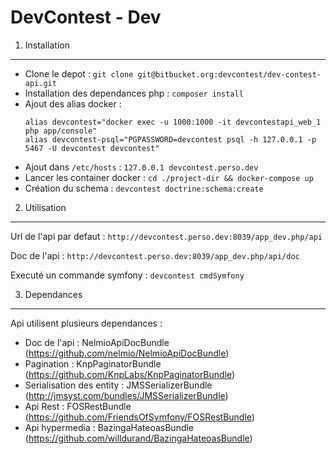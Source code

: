 DevContest - Dev
========================


1) Installation
----------------------------------

- Clone le depot : `git clone git@bitbucket.org:devcontest/dev-contest-api.git`
- Installation des dependances php : `composer install`
- Ajout des alias docker :
    ```
    alias devcontest="docker exec -u 1000:1000 -it devcontestapi_web_1 php app/console"
    alias devcontest-psql="PGPASSWORD=devcontest psql -h 127.0.0.1 -p 5467 -U devcontest devcontest"
    ```
- Ajout dans `/etc/hosts` : `127.0.0.1 devcontest.perso.dev`
- Lancer les container docker : `cd ./project-dir && docker-compose up`
- Création du schema : `devcontest doctrine:schema:create`

2) Utilisation
----------------------------------

Url de l'api par defaut : `http://devcontest.perso.dev:8039/app_dev.php/api`

Doc de l'api :  `http://devcontest.perso.dev:8039/app_dev.php/api/doc`

Executé un commande symfony : `devcontest cmdSymfony`

3) Dependances
----------------------------------

Api utilisent plusieurs dependances :

- Doc de l'api : NelmioApiDocBundle (https://github.com/nelmio/NelmioApiDocBundle)
- Pagination : KnpPaginatorBundle (https://github.com/KnpLabs/KnpPaginatorBundle)
- Serialisation des entity : JMSSerializerBundle (http://jmsyst.com/bundles/JMSSerializerBundle)
- Api Rest : FOSRestBundle (https://github.com/FriendsOfSymfony/FOSRestBundle)
- Api hypermedia : BazingaHateoasBundle (https://github.com/willdurand/BazingaHateoasBundle)
